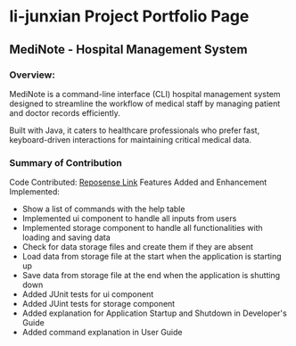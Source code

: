# li-junxian Project Portfolio Page

## MediNote - Hospital Management System

### Overview:
MediNote is a command-line interface (CLI) hospital management system
designed to streamline the workflow of medical staff by managing patient 
and doctor records efficiently. 

Built with Java, it caters to healthcare professionals who prefer fast, 
keyboard-driven interactions for maintaining critical medical data.

### Summary of Contribution
Code Contributed: [Reposense Link](https://nus-cs2113-ay2425s2.github.io/tp-dashboard/?search=li-junxian&breakdown=true)
Features Added and Enhancement Implemented:
- Show a list of commands with the help table
- Implemented ui component to handle all inputs from users
- Implemented storage component to handle all functionalities with loading and saving data
- Check for data storage files and create them if they are absent
- Load data from storage file at the start when the application is starting up
- Save data from storage file at the end when the application is shutting down
- Added JUnit tests for ui component
- Added JUint tests for storage component
- Added explanation for Application Startup and Shutdown in Developer's Guide
- Added command explanation in User Guide